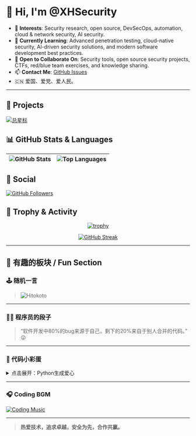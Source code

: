 # 👋 Hi, I'm @XHSecurity

- 👀 **Interests**: Security research, open source, DevSecOps, automation, cloud & network security, AI security.
- 🌱 **Currently Learning**: Advanced penetration testing, cloud-native security, AI-driven security solutions, and modern software development best practices.
- 🤝 **Open to Collaborate On**: Security tools, open source security projects, CTFs, red/blue team exercises, and knowledge sharing.
- 📫 **Contact Me**: [GitHub Issues](https://github.com/XHSecurity/XHSecurity/issues) 
- 🇨🇳 爱国、爱党、爱人民。

---

<!---
XHSecurity/XHSecurity is a ✨ special ✨ repository because its `README.md` (this file) appears on your GitHub profile.
You can click the Preview link to take a look at your changes.
--->

## 🚀 Projects

[![总星标](https://img.shields.io/github/stars/XHSecurity?affiliations=OWNER%2CCOLLABORATOR%2CORGANIZATION_MEMBER&label=%E2%AD%90%EF%B8%8F+%E6%80%BB%E6%98%9F%E6%A0%87&style=flat-square)](https://github.com/XHSecurity/)

## 📊 GitHub Stats & Languages

| ![GitHub Stats](https://github-readme-stats.vercel.app/api?username=XHSecurity&show_icons=true&include_all_commits=true&theme=swift&hide_border=true) | ![Top Languages](https://github-readme-stats.vercel.app/api/top-langs/?username=XHSecurity&layout=compact&theme=swift&hide_border=true) |
| ------------- | ------------- |

## 👥 Social

[![GitHub Followers](https://img.shields.io/github/followers/XHSecurity?style=social)](https://github.com/XHSecurity)
<!-- [![Blog](https://img.shields.io/badge/Blog-xhsec.com-brightgreen)](https://xhsec.com) --> <!-- 如有博客可填写 -->

## 🧩 Trophy & Activity

<div align="center">
  
[![trophy](https://github-profile-trophy.vercel.app/?username=XHSecurity&theme=flat&column=7)](https://github.com/XHSecurity)
  
[![GitHub Streak](https://streak-stats.demolab.com?user=XHSecurity&theme=swift&hide_border=true)](https://github.com/XHSecurity)
  
</div>

---

## 🎲 有趣的板块 / Fun Section

### 🕹️ 随机一言

> ![Hitokoto](https://v1.hitokoto.cn/?encode=text)

---

### 🧙‍♂️ 程序员的段子

> “软件开发中80%的bug来源于自己，剩下的20%来自于别人合并的代码。” 😜

---

### 🐍 代码小彩蛋

<details>
<summary>点击展开：Python生成爱心</summary>

```python
import time
love = 'Love U XHSecurity!'
for i in range(1, 10, 2):
    print((' ' * ((9 - i) // 2) + '*' * i).center(20))
for i in range(9, 0, -2):
    print((' ' * ((9 - i) // 2) + '*' * i).center(20))
print(love.center(20))
time.sleep(1)
```
</details>

---

### 🎧 Coding BGM

[![Coding Music](https://img.shields.io/badge/BGM-lofi%20coding%20music-ff69b4?logo=youtube)](https://www.youtube.com/results?search_query=lofi+coding+music)

---

> **热爱技术，追求卓越，安全为先，合作共赢。**

